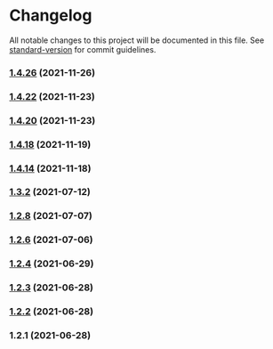 # Changelog

All notable changes to this project will be documented in this file. See [standard-version](https://github.com/conventional-changelog/standard-version) for commit guidelines.

### [1.4.26](https://github.com/koatty/koatty_trace/compare/v1.4.22...v1.4.26) (2021-11-26)

### [1.4.22](https://github.com/koatty/koatty_trace/compare/v1.4.18...v1.4.22) (2021-11-23)

### [1.4.20](https://github.com/koatty/koatty_trace/compare/v1.4.18...v1.4.20) (2021-11-23)

### [1.4.18](https://github.com/koatty/koatty_trace/compare/v1.3.2...v1.4.18) (2021-11-19)

### [1.4.14](https://github.com/koatty/koatty_trace/compare/v1.3.2...v1.4.14) (2021-11-18)

### [1.3.2](https://github.com/koatty/koatty_trace/compare/v1.2.8...v1.3.2) (2021-07-12)

### [1.2.8](https://github.com/koatty/koatty_trace/compare/v1.2.6...v1.2.8) (2021-07-07)

### [1.2.6](https://github.com/koatty/koatty_trace/compare/v1.2.4...v1.2.6) (2021-07-06)

### [1.2.4](https://github.com/koatty/koatty_trace/compare/v1.2.3...v1.2.4) (2021-06-29)

### [1.2.3](https://github.com/thinkkoa/koatty_trace/compare/v1.2.2...v1.2.3) (2021-06-28)

### [1.2.2](https://github.com/thinkkoa/koatty_trace/compare/v1.2.1...v1.2.2) (2021-06-28)

### 1.2.1 (2021-06-28)
